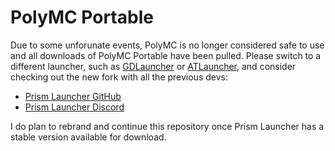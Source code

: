 # PolyMC Portable

Due to some unforunate events, PolyMC is no longer considered safe to use
and all downloads of PolyMC Portable have been pulled.
Please switch to a different launcher, such as [GDLauncher] or [ATLauncher],
and consider checking out the new fork with all the previous devs:

- [Prism Launcher GitHub](https://github.com/PlaceholderMC/PrismLauncher)
- [Prism Launcher Discord](https://discord.gg/prismlauncher)

I do plan to rebrand and continue this repository once Prism Launcher
has a stable version available for download.

[GDLauncher]: https://gdevs.io/
[ATLauncher]: https://atlauncher.com/
